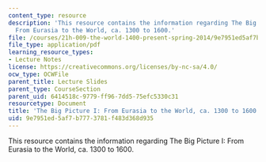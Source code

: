 ```yaml
---
content_type: resource
description: 'This resource contains the information regarding The Big Picture I:
  From Eurasia to the World, ca. 1300 to 1600.'
file: /courses/21h-009-the-world-1400-present-spring-2014/9e7951ed5af7b7773781f483d368d935_MIT21H_009S14_Lec_3.pdf
file_type: application/pdf
learning_resource_types:
- Lecture Notes
license: https://creativecommons.org/licenses/by-nc-sa/4.0/
ocw_type: OCWFile
parent_title: Lecture Slides
parent_type: CourseSection
parent_uid: 6414518c-9779-ff96-7dd5-75efc5330c31
resourcetype: Document
title: 'The Big Picture I: From Eurasia to the World, ca. 1300 to 1600'
uid: 9e7951ed-5af7-b777-3781-f483d368d935
---
```

This resource contains the information regarding The Big Picture I: From Eurasia to the World, ca. 1300 to 1600.